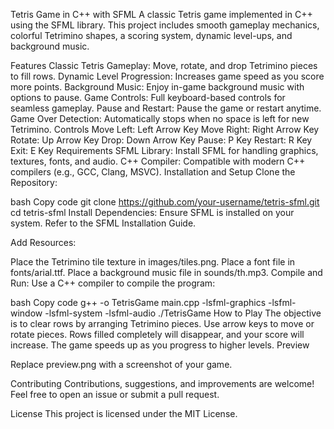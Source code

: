 Tetris Game in C++ with SFML
A classic Tetris game implemented in C++ using the SFML library. This project includes smooth gameplay mechanics, colorful Tetrimino shapes, a scoring system, dynamic level-ups, and background music.

Features
Classic Tetris Gameplay: Move, rotate, and drop Tetrimino pieces to fill rows.
Dynamic Level Progression: Increases game speed as you score more points.
Background Music: Enjoy in-game background music with options to pause.
Game Controls: Full keyboard-based controls for seamless gameplay.
Pause and Restart: Pause the game or restart anytime.
Game Over Detection: Automatically stops when no space is left for new Tetrimino.
Controls
Move Left: Left Arrow Key
Move Right: Right Arrow Key
Rotate: Up Arrow Key
Drop: Down Arrow Key
Pause: P Key
Restart: R Key
Exit: E Key
Requirements
SFML Library: Install SFML for handling graphics, textures, fonts, and audio.
C++ Compiler: Compatible with modern C++ compilers (e.g., GCC, Clang, MSVC).
Installation and Setup
Clone the Repository:

bash
Copy code
git clone https://github.com/your-username/tetris-sfml.git
cd tetris-sfml
Install Dependencies: Ensure SFML is installed on your system. Refer to the SFML Installation Guide.

Add Resources:

Place the Tetrimino tile texture in images/tiles.png.
Place a font file in fonts/arial.ttf.
Place a background music file in sounds/th.mp3.
Compile and Run: Use a C++ compiler to compile the program:

bash
Copy code
g++ -o TetrisGame main.cpp -lsfml-graphics -lsfml-window -lsfml-system -lsfml-audio
./TetrisGame
How to Play
The objective is to clear rows by arranging Tetrimino pieces.
Use arrow keys to move or rotate pieces.
Rows filled completely will disappear, and your score will increase.
The game speeds up as you progress to higher levels.
Preview

Replace preview.png with a screenshot of your game.

Contributing
Contributions, suggestions, and improvements are welcome! Feel free to open an issue or submit a pull request.

License
This project is licensed under the MIT License.

